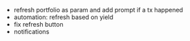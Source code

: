 - refresh portfolio as param and add prompt if a tx happened
- automation: refresh based on yield
- fix refresh button
- notifications